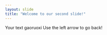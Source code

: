 ```yaml
---
layout: slide
title: "Welcome to our second slide!"
---
```

Your text gaoruoxi
Use the left arrow to go back!
